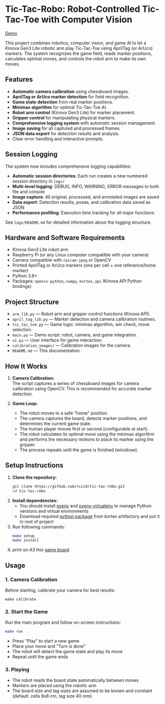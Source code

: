 # Tic-Tac-Robo: Robot-Controlled Tic-Tac-Toe with Computer Vision

[Demo](https://youtu.be/N_QuOAMHb9M)

This project combines robotics, computer vision, and game AI to let a Kinova Gen3 Lite robotic arm play Tic-Tac-Toe using AprilTag (or ArUco) markers. The system recognizes the game field, reads marker positions, calculates optimal moves, and controls the robot arm to make its own moves.

## Features

- **Automatic camera calibration** using chessboard images.
- **AprilTag or ArUco marker detection** for field recognition.
- **Game state detection** from real marker positions.
- **Minimax algorithm** for optimal Tic-Tac-Toe AI.
- **Robot arm control** (Kinova Gen3 Lite) for marker placement.
- **Gripper control** for manipulating physical markers.
- **Comprehensive logging system** with automatic session management.
- **Image saving** for all captured and processed frames.
- **JSON data export** for detection results and analysis.
- Clear error handling and interactive prompts.

## Session Logging

The system now includes comprehensive logging capabilities:

- **Automatic session directories**: Each run creates a new numbered session directory in `logs/`
- **Multi-level logging**: DEBUG, INFO, WARNING, ERROR messages to both file and console
- **Image capture**: All original, processed, and annotated images are saved
- **Data export**: Detection results, poses, and calibration data saved as JSON
- **Performance profiling**: Execution time tracking for all major functions

See `logs/README.md` for detailed information about the logging structure.

## Hardware and Software Requirements

- Kinova Gen3 Lite robot arm
- Raspberry Pi (or any Linux computer compatible with your camera)
- Camera compatible with `rpicam-jpeg` or OpenCV
- Printed AprilTag or ArUco markers (one per cell + one reference/home marker)
- Python 3.8+
- Packages: `opencv-python`, `numpy`, `kortex_api` (Kinova API Python bindings)

## Project Structure

- `arm_lib.py` — Robot arm and gripper control functions (Kinova API).
- `april_tag_lib.py` — Marker detection and camera calibration routines.
- `tic_tac_toe.py` — Game logic: minimax algorithm, win check, move selection.
- `main.py` — Demo script: robot, camera, and game integration.
- `ui.py` — User interface for game interaction.
- `calibration_images/` — Calibration images for the camera.
- `README.md` — This documentation.

## How It Works

1. **Camera Calibration:**  
   The script captures a series of chessboard images for camera calibration using OpenCV. This is recommended for accurate marker detection.

2. **Game Loop:**  
   - The robot moves to a safe "home" position.
   - The camera captures the board, detects marker positions, and determines the current game state.
   - The human player moves first or second (configurable at start).
   - The robot calculates its optimal move using the minimax algorithm and performs the necessary motions to place its marker using the gripper.
   - The process repeats until the game is finished (win/draw).

## Setup Instructions
1. **Clone the repository:**
   ```bash
   git clone https://github.com/rcicd/tic-tac-robo.git
   cd tic-tac-robo
   ```
2. **Install dependencies:**
   * You should install [pyenv](https://github.com/pyenv/pyenv) and [pyenv-virtualenv](https://github.com/pyenv/pyenv-virtualenv) to manage Python versions and virtual environments
   * Download required [python package](https://artifactory.kinovaapps.com/artifactory/generic-public/kortex/API/2.6.0/kortex_api-2.6.0.post3-py3-none-any.whl) from kortex artifactory and put it in root of project
3. Run following commands:
   ```bash
   make setup
   make install
   ```
4. print on A3 this [game board](masterpiece.png)
## Usage

### 1. Camera Calibration

Before starting, calibrate your camera for best results:
```
make calibrate
```
### 2. Start the Game
Run the main program and follow on-screen instructions:
```bash
make run
```
- Press "Play" to start a new game
- Place your move and "Turn is done"
- The robot will detect the game state and play its move
- Repeat until the game ends

### 3. Playing
- The robot reads the board state automatically between moves
- Markers are placed using the robotic arm
- The board size and tag sizes are assumed to be known and constant (default: cells 8x8 cm, tag size 40 mm)